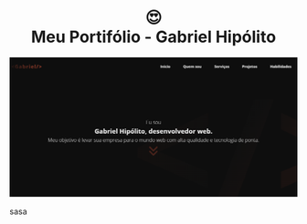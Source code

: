 <h1 align="center">
  😍<br>Meu Portifólio - Gabriel Hipólito
</h1>
<img src="/src/assets/Imgs/github/projeto.png" alt="Logo da Markdown">





sasa